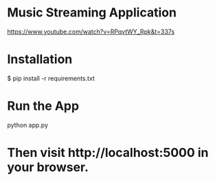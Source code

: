 
# Music Streaming Application
https://www.youtube.com/watch?v=RPqvtWY_Rpk&t=337s

# Installation

$ pip install -r requirements.txt

# Run the App
python app.py

# Then visit http://localhost:5000 in your browser.

